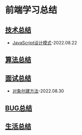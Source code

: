 # 前端学习总结
## [技术总结](./technology/index.md)
- [JavaScript设计模式](./technology/%E8%AE%BE%E8%AE%A1%E6%A8%A1%E5%BC%8F.md)-2022.08.22
## [算法总结](./arithmetic/index.md)
## [面试总结](./Interview/index.md)
- [对象创建方法](./Interview//%E5%AF%B9%E8%B1%A1%E9%81%8D%E5%8E%86%E6%96%B9%E6%B3%95.md)-2022.08.30
## [BUG总结](./bug/index.md)
## [生活总结](./live/index.md)
